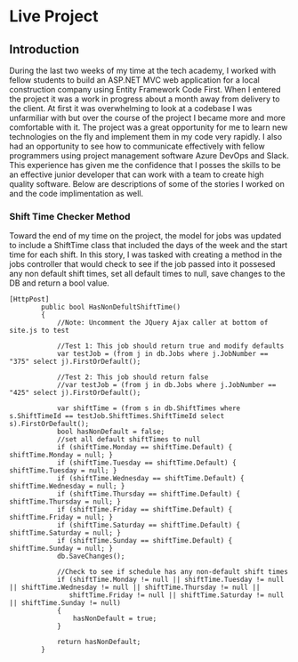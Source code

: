 # Live Project
## Introduction

During the last two weeks of my time at the tech academy, I worked with fellow students to build an ASP.NET MVC web application for a local construction company using Entity Framework Code First.  When I entered the project it was a work in progress about a month away from delivery to the client.  At first it was overwhelming to look at a codebase I was unfarmiliar with but over the course of the project I became more and more comfortable with it.  The project was a great opportunity for me to learn new technologies on the fly and implement them in my code very rapidly.  I also had an opportunity to see how to communicate effectively with fellow programmers using project management software Azure DevOps and Slack.  This experience has given me the confidence that I posses the skills to be an effective junior developer that can work with a team to create high quality software.  Below are descriptions of some of the stories I worked on and the code implimentation as well.

### Shift Time Checker Method

Toward the end of my time on the project, the model for jobs was updated to include a ShiftTime class that included the days of the week and the start time for each shift.  In this story, I was tasked with creating a method in the jobs controller that would check to see if the job passed into it possesed any non default shift times, set all default times to null, save changes to the DB and return a bool value.

```
[HttpPost]
        public bool HasNonDefultShiftTime()
        {
            //Note: Uncomment the JQuery Ajax caller at bottom of site.js to test

            //Test 1: This job should return true and modify defaults
            var testJob = (from j in db.Jobs where j.JobNumber == "375" select j).FirstOrDefault();

            //Test 2: This job should return false  
            //var testJob = (from j in db.Jobs where j.JobNumber == "425" select j).FirstOrDefault();

            var shiftTime = (from s in db.ShiftTimes where s.ShiftTimeId == testJob.ShiftTimes.ShiftTimeId select s).FirstOrDefault();
            bool hasNonDefault = false;           
            //set all default shiftTimes to null
            if (shiftTime.Monday == shiftTime.Default) { shiftTime.Monday = null; }
            if (shiftTime.Tuesday == shiftTime.Default) { shiftTime.Tuesday = null; }
            if (shiftTime.Wednesday == shiftTime.Default) { shiftTime.Wednesday = null; }
            if (shiftTime.Thursday == shiftTime.Default) { shiftTime.Thursday = null; }
            if (shiftTime.Friday == shiftTime.Default) { shiftTime.Friday = null; }
            if (shiftTime.Saturday == shiftTime.Default) { shiftTime.Saturday = null; }
            if (shiftTime.Sunday == shiftTime.Default) { shiftTime.Sunday = null; }
            db.SaveChanges();
            
            //Check to see if schedule has any non-default shift times
            if (shiftTime.Monday != null || shiftTime.Tuesday != null || shiftTime.Wednesday != null || shiftTime.Thursday != null ||
               shiftTime.Friday != null || shiftTime.Saturday != null || shiftTime.Sunday != null)
            {
                hasNonDefault = true;
            }

            return hasNonDefault;
        }
```
